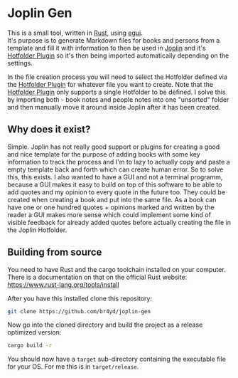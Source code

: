 # Joplin Gen
This is a small tool, written in [Rust](https://www.rust-lang.org/), using [egui](https://github.com/emilk/egui).  
It's purpose is to generate Markdown files for books and persons from a template and fill it with information to then be used in [Joplin](https://joplinapp.org/) and it's [Hotfolder Plugin](https://github.com/JackGruber/joplin-plugin-hotfolder) so it's then being imported automatically depending on the settings.

In the file creation process you will need to select the Hotfolder defined via the [Hotfolder Plugin](https://github.com/JackGruber/joplin-plugin-hotfolder) for whatever file you want to create. Note that the [Hotfolder Plugin](https://github.com/JackGruber/joplin-plugin-hotfolder) only supports a single Hotfolder to be defined. I solve this by importing both - book notes and people notes into one "unsorted" folder and then manually move it around inside Joplin after it has been created.

## Why does it exist?
Simple. Joplin has not really good support or plugins for creating a good and nice template for the purpose of adding books with some key information to track the process and I'm to lazy to actually copy and paste a empty template back and forth which can create human error. So to solve this, this exists. I also wanted to have a GUI and not a terminal programm, because a GUI makes it easy to build on top of this software to be able to add quotes and my opinion to every quote in the future too. They could be created when creating a book and put into the same file. As a book can have one or one hundred quotes + opinions marked and written by the reader a GUI makes more sense which could implement some kind of visible feedback for already added quotes before actually creating the file in the Joplin Hotfolder.

## Building from source
You need to have Rust and the cargo toolchain installed on your computer. There is a documentation on that on the official Rust website: https://www.rust-lang.org/tools/install

After you have this installed clone this repository:  
```bash
git clone https://github.com/br4yd/joplin-gen
```

Now go into the cloned directory and build the project as a release optimized version:
```bash
cargo build -r
```

You should now have a `target` sub-directory containing the executable file for your OS. For me this is in `target/release`.